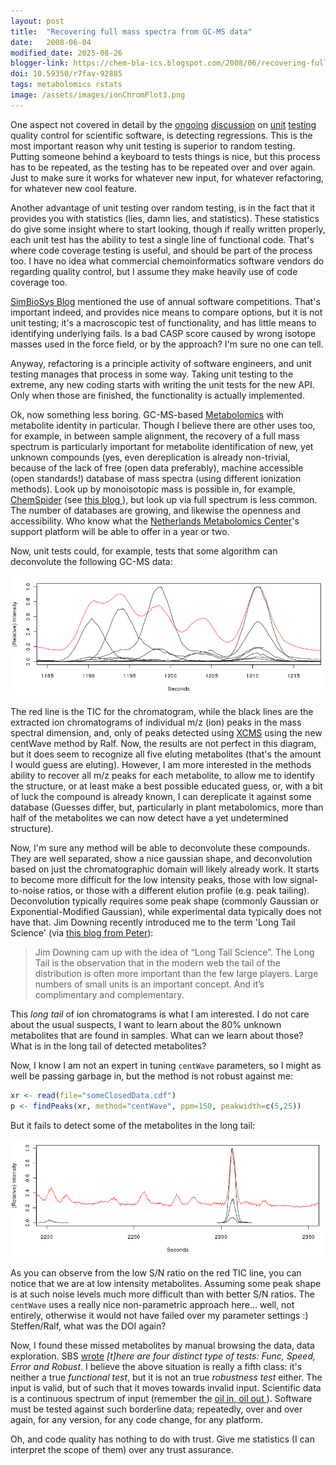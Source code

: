 ```yaml
---
layout: post
title:  "Recovering full mass spectra from GC-MS data"
date:   2008-06-04
modified_date: 2025-08-26
blogger-link: https://chem-bla-ics.blogspot.com/2008/06/recovering-full-mass-spectra-from-gc-ms.html
doi: 10.59350/r7fav-92885
tags: metabolomics rstats
image: /assets/images/ionChromPlot3.png
---
```


One aspect not covered in detail by the [ongoing](http://wwmm.ch.cam.ac.uk/blogs/murrayrust/?p=1134)
[discussion](http://wwmm.ch.cam.ac.uk/blogs/murrayrust/?p=1133) on [unit](http://www.simbiosys.ca/blog/2008/06/03/research-and-software-testing/)
[testing](http://www.simbiosys.ca/blog/2008/06/03/quality-in-chemical-software-the-debate-continues/) quality control for scientific software,
is detecting regressions. This is the most important reason why unit testing is superior to random testing. Putting someone behind a
keyboard to tests things is nice, but this process has to be repeated, as the testing has to be repeated over and over again. Just
to make sure it works for whatever new input, for whatever refactoring, for whatever new cool feature.

Another advantage of unit testing over random testing, is in the fact that it provides you with statistics (lies, damn lies, and statistics).
These statistics do give some insight where to start looking, though if really written properly, each unit test has the ability to test a
single line of functional code. That's where code coverage testing is useful, and should be part of the process too. I have no idea what
commercial chemoinformatics software vendors do regarding quality control, but I assume they make heavily use of code coverage too.

[SimBioSys Blog](http://www.simbiosys.ca/blog/) mentioned the use of annual software competitions. That's important indeed, and provides
nice means to compare options, but it is not unit testing; it's a macroscopic test of functionality, and has little means to identifying
underlying fails. Is a bad CASP score caused by wrong isotope masses used in the force field, or by the approach? I'm sure no one can tell.

Anyway, refactoring is a principle activity of software engineers, and unit testing manages that process in some way. Taking unit testing
to the extreme, any new coding starts with writing the unit tests for the new API. Only when those are finished, the functionality is
actually implemented.

Ok, now something less boring. GC-MS-based [Metabolomics](http://en.wikipedia.org/wiki/Metabolite) with metabolite identity in particular.
Though I believe there are other uses too, for example, in between sample alignment, the recovery of a full mass spectrum is particularly
important for metabolite identification of new, yet unknown compounds (yes, even dereplication is already non-trivial, because of the lack
of free (open data preferably), machine accessible (open standards!) database of mass spectra (using different ionization methods). Look
up by monoisotopic mass is possible in, for example, [ChemSpider](http://www.chemspider.com/) (see
[this blog <i class="fa-solid fa-recycle fa-xs"></i>](https://chem-bla-ics.linkedchemistry.info/2007/11/26/metabolomics-workflows-in-taverna.html)), but look up via full spectrum is less common.
The number of databases are growing, and likewise the openness and accessibility. Who know what the
[Netherlands Metabolomics Center](http://www.metabolomicscentre.nl/)'s support platform will be able to offer in a year or two.

Now, unit tests could, for example, tests that some algorithm can deconvolute the following GC-MS data:

![](/assets/images/ionChromPlot3.png)

The red line is the TIC for the chromatogram, while the black lines are the extracted ion chromatograms of individual m/z (ion) peaks in
the mass spectral dimension, and, only of peaks detected using [XCMS](http://masspec.scripps.edu/xcms/xcms.php) using the new centWave
method by Ralf. Now, the results are not perfect in this diagram, but it does seem to recognize all five eluting metabolites (that's the
amount I would guess are eluting). However, I am more interested in the methods ability to recover all m/z peaks for each metabolite, to
allow me to identify the structure, or at least make a best possible educated guess, or, with a bit of luck the compound is already known,
I can dereplicate it against some database (Guesses differ, but, particularly in plant metabolomics, more than half of the metabolites we
can now detect have a yet undetermined structure).

Now, I'm sure any method will be able to deconvolute these compounds. They are well separated, show a nice gaussian shape, and deconvolution
based on just the chromatographic domain will likely already work. It starts to become more difficult for the low intensity peaks, those with
low signal-to-noise ratios, or those with a different elution profile (e.g. peak tailing). Deconvolution typically requires some peak shape
(commonly Gaussian or Exponential-Modified Gaussian), while experimental data typically does not have that. Jim Downing recently introduced
me to the term 'Long Tail Science' (via [this blog from Peter](http://wwmm.ch.cam.ac.uk/blogs/murrayrust/?p=938)):

> Jim Downing cam up with the idea of “Long Tail Science”. The Long Tail is the observation that in the modern web the tail of
> the distribution is often more important than the few large players. Large numbers of small units is an important concept. And
> it’s complimentary and complementary.

This *long tail* of ion chromatograms is what I am interested. I do not care about the usual suspects, I want to learn about the 80%
unknown metabolites that are found in samples. What can we learn about those? What is in the long tail of detected metabolites?

Now, I know I am not an expert in tuning `centWave` parameters, so I might as well be passing garbage in, but the method is not robust
against me:

```R
xr <- read(file="someClosedData.cdf")
p <- findPeaks(xr, method="centWave", ppm=150, peakwidth=c(5,25))
```

But it fails to detect some of the metabolites in the long tail:

![](/assets/images/ionChromPlot4.png)

As you can observe from the low S/N ratio on the red TIC line, you can notice that we are at low intensity metabolites. Assuming some
peak shape is at such noise levels much more difficult than with better S/N ratios. The `centWave` uses a really nice non-parametric approach
here... well, not entirely, otherwise it would not have failed over my parameter settings :) Steffen/Ralf, what was the DOI again?

Now, I found these missed metabolites by manual browsing the data, data exploration. SBS [wrote](http://www.simbiosys.ca/blog/2008/06/03/research-and-software-testing/)
*[t]here are four distinct type of tests: Func, Speed, Error and Robust*. I believe the above situation is really a fifth class: it's
neither a true *functional test*, but it is not an true *robustness test* either. The input is valid, but of such that it moves towards
invalid input. Scientific data is a continuous spectrum of input (remember the [oil in, oil out <i class="fa-solid fa-recycle fa-xs"></i>](https://chem-bla-ics.linkedchemistry.info/2008/06/03/good-scientists-pimp-there-research-was.html)).
Software must be tested against such borderline data; repeatedly, over and over again, for any version, for any code change, for any
platform.

Oh, and code quality has nothing to do with trust. Give me statistics (I can interpret the scope of them) over any trust assurance.
